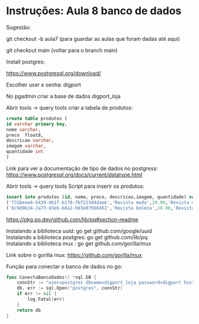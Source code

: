 # Instruções: Aula 8 banco de dados

Sugestão:

git  checkout -b aula7  (para guardar as aulas que foram dadas até aqui)

git checkout main (voltar para o branch main)

Install postgres:

https://www.postgresql.org/download/

Escolher user e senha: digport

No pgadmin criar a base de dados digport_loja

Abrir tools -> query tools
criar a tabela de produtos:

```sql
create table produtos (
id varchar primary key,
nome varchar,
preco  float8,
descricao varchar,
imagem varchar,
quantidade int
)
```
Link para ver a documentação de tipo de dados no postgress:
https://www.postgresql.org/docs/current/datatype.html

Abrir tools -> query tools
Script para inserir os produtos:
```sql
insert into produtos (id, nome, preco, descricao,imagem, quantidade) values
('f31beae8-5439-4b1f-b1f8-fbf223d4daee','Revista moda',19.90,'Revista moda','imagem1.jpg',120),
('6c9d9b24-2a73-43e6-b8a2-9d3e87566452','Revista beleza',19.90,'Revista beleza','imagem2.jpg',100)

```

https://pkg.go.dev/github.com/lib/pq#section-readme

Instalando a biblioteca uuid:  go get github.com/google/uuid  
Instalando a biblioteca postgres: go get github.com/lib/pq  
Instalando a biblioteca mux : go get github.com/gorilla/mux 

Link sobre o gorilla mux: https://github.com/gorilla/mux

Função para conectar o banco de dados no go:

```go
func ConectaBancoDados() *sql.DB {
	connStr := "user=postgres dbname=digport_loja password=digport host=localhost sslmode=disable"
	db, err := sql.Open("postgres", connStr)
	if err != nil {
		log.Fatal(err)
	}
	return db
}

```
